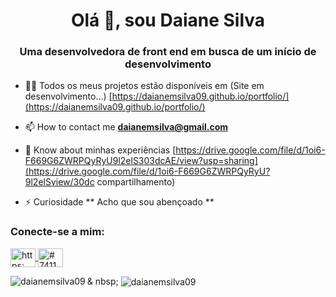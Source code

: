<h1 align = "center"> Olá 👋, sou Daiane Silva </h1>
<h3 align = "center"> Uma desenvolvedora de front end em busca de um início de desenvolvimento </h3>

- 👨‍💻 Todos os meus projetos estão disponíveis em (Site em desenvolvimento...) [https://daianemsilva09.github.io/portfolio/](https://daianemsilva09.github.io/portfolio/) 

- 📫 How to contact me **daianemsilva@gmail.com**

- 📄 Know about minhas experiências [https://drive.google.com/file/d/1oi6-F669G6ZWRPQyRyU9l2elS303dcAE/view?usp=sharing](https://drive.google.com/file/d/1oi6-F669G6ZWRPQyRyU?9l2elSview/30dc compartilhamento)

- ⚡ Curiosidade ** Acho que sou abençoado **

<h3 align = "left"> Conecte-se a mim: </h3>
<p align = "left">
<a href="https://linkedin.com/in/https://www.linkedin.com/in/daiane-silva-87148864/" target="blank"> <img align = "center" src = " https://raw.githubusercontent.com/rahuldkjain/github-profile-readme-generator/neutral-icons/src/images/icons/Social/linked-in-alt.svg "alt =" https: //www.linkedin .com / in / daiane-silva-87148864 / "height =" 30 "width =" 40 "/> </a>
<a href="https://discord.gg/#7411" target="blank"> <img align = "center" src = "https://raw.githubusercontent.com/rahuldkjain/github-profile-readme-generator/neutral-icons/src/images/icons/Social/discord.svg" alt = "# 7411 "height =" 30 "width =" 40 "/> </a>
</p>


<p> <img align = "left" src = "https://github-readme-stats.vercel.app/api/top-langs?username=daianemsilva09&show_icons=true&locale=en&layout=compact" alt = "daianemsilva09" /> </p>

<p> & nbsp; <img align = "center" src = "https://github-readme-stats.vercel.app/api?username=daianemsilva09&show_icons=true&locale=en" alt = "daianemsilva09" /> </p>
